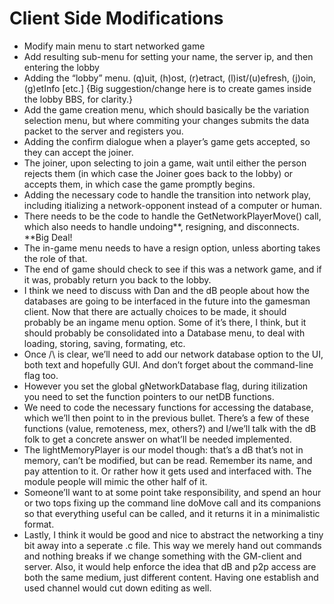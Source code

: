 Client Side Modifications
=========================

-   Modify main menu to start networked game
-   Add resulting sub-menu for setting your name, the server ip, and then entering the lobby
-   Adding the “lobby” menu. (q)uit, (h)ost, (r)etract, (l)ist/(u)efresh, (j)oin, (g)etInfo \[etc.\] {Big suggestion/change here is to create games inside the lobby BBS, for clarity.}
-   Add the game creation menu, which should basically be the variation selection menu, but where commiting your changes submits the data packet to the server and registers you.
-   Adding the confirm dialogue when a player’s game gets accepted, so they can accept the joiner.
-   The joiner, upon selecting to join a game, wait until either the person rejects them (in which case the Joiner goes back to the lobby) or accepts them, in which case the game promptly begins.
-   Adding the necessary code to handle the transition into network play, including itializing a network-opponent instead of a computer or human.
-   There needs to be the code to handle the GetNetworkPlayerMove() call, which also needs to handle undoing\*\*, resigning, and disconnects. \*\*Big Deal!
-   The in-game menu needs to have a resign option, unless aborting takes the role of that.
-   The end of game should check to see if this was a network game, and if it was, probably return you back to the lobby.
-   I think we need to discuss with Dan and the dB people about how the databases are going to be interfaced in the future into the gamesman client. Now that there are actually choices to be made, it should probably be an ingame menu option. Some of it’s there, I think, but it should probably be consolidated into a Database menu, to deal with loading, storing, saving, formating, etc.
-   Once /\\ is clear, we’ll need to add our network database option to the UI, both text and hopefully GUI. And don’t forget about the command-line flag too.
-   However you set the global gNetworkDatabase flag, during itilization you need to set the function pointers to our netDB functions.
-   We need to code the necessary functions for accessing the database, which we’ll then point to in the previous bullet. There’s a few of these functions (value, remoteness, mex, others?) and I/we’ll talk with the dB folk to get a concrete answer on what’ll be needed implemented.
-   The lightMemoryPlayer is our model though: that’s a dB that’s not in memory, can’t be modified, but can be read. Remember its name, and pay attention to it. Or rather how it gets used and interfaced with. The module people will mimic the other half of it.
-   Someone’ll want to at some point take responsibility, and spend an hour or two tops fixing up the command line doMove call and its companions so that everything useful can be called, and it returns it in a minimalistic format.
-   Lastly, I think it would be good and nice to abstract the networking a tiny bit away into a seperate .c file. This way we merely hand out commands and nothing breaks if we change something with the GM-client and server. Also, it would help enforce the idea that dB and p2p access are both the same medium, just different content. Having one establish and used channel would cut down editing as well.

